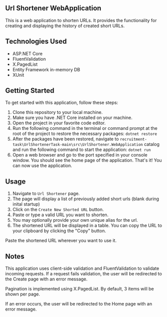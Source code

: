 ## Url Shortener WebApplication
This is a web application to shorten URLs. It provides the functionality for creating and displaying the history of created short URLs.

## Technologies Used

* ASP.NET Core
* FluentValidation
* X.PagedList
* Entity Framework in-memory DB
* XUnit


## Getting Started
To get started with this application, follow these steps:

1. Clone this repository to your local machine.
2. Make sure you have .NET Core installed on your machine.
3. Open the project in your favorite code editor.
4. Run the following command in the terminal or command prompt at the root of the project to restore the necessary packages:
```dotnet restore```
5. After the packages have been restored, navigate to `recruitment-task\UrlShortenerTask-main\src\UrlShortener.WebApplication` catalog and 
run the following command to start the application:
```dotnet run```
6. Open a web browser and go to the port specified in your console window. You should see the home page of the application.
That's it! You can now use the application.

## Usage
1. Navigate to `Url Shortener` page.
2. The page will display a list of previously added short urls (blank during inital startup)
3. Click on the `Create New Shorted URL` button.
4. Paste or type a valid URL you want to shorten.
5. You may optionally provide your own unique alias for the url.
6. The shortened URL will be displayed in a table. You can copy the URL to your clipboard by clicking the "Copy" button.

Paste the shortened URL wherever you want to use it. 

## Notes
This application uses client-side validation and FluentValidation to validate incoming requests. If a request fails validation, the user will be redirected to the Create page with an error message.

Pagination is implemented using X.PagedList. By default, 3 items will be shown per page.

If an error occurs, the user will be redirected to the Home page with an error message.
